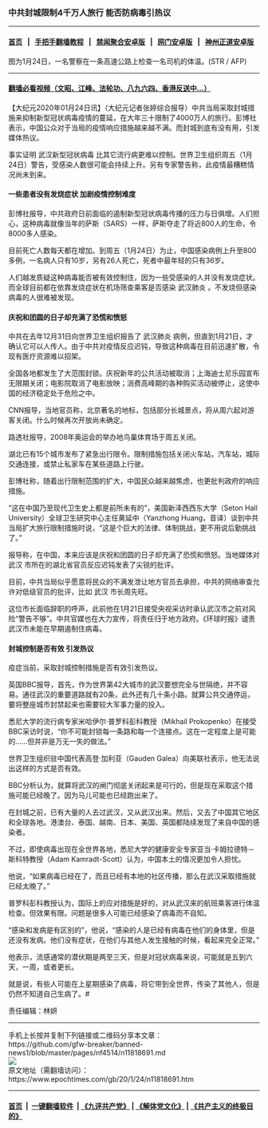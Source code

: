 ### 中共封城限制4千万人旅行 能否防病毒引热议
------------------------

#### [首页](https://github.com/gfw-breaker/banned-news1/blob/master/README.md) &nbsp;&nbsp;|&nbsp;&nbsp; [手把手翻墙教程](https://github.com/gfw-breaker/guides/wiki) &nbsp;&nbsp;|&nbsp;&nbsp; [禁闻聚合安卓版](https://github.com/gfw-breaker/bn-android) &nbsp;&nbsp;|&nbsp;&nbsp; [网门安卓版](https://github.com/oGate2/oGate) &nbsp;&nbsp;|&nbsp;&nbsp; [神州正道安卓版](https://github.com/SzzdOgate/update) 



<div><img alt="" class="aligncenter wp-post-image" src="https://i.epochtimes.com/assets/uploads/2020/01/000_1OA4CW-600x400.jpg"/>
<div class="red16 caption">
 图为1月24日，一名警察在一条高速公路上检查一名司机的体温。(STR / AFP)
</div>
</div><hr/>

#### [翻墙必看视频（文昭、江峰、法轮功、八九六四、香港反送中...）](http://167.172.214.107/home.html)

<div><p>
 【大纪元2020年01月24日讯】（大纪元记者张婷综合报导）中共当局采取封城措施来抑制新型冠状病毒疫情的蔓延，在大年三十限制了4000万人的旅行。彭博社表示，中国公众对于当局的疫情响应措施越来越不满。而封城到底有没有用，引发媒体热议。
</p>
<p>
 事实证明
 <ok href="https://www.epochtimes.com/gb/tag/%E6%AD%A6%E6%B1%89%E6%96%B0%E5%9E%8B%E5%86%A0%E7%8A%B6%E7%97%85%E6%AF%92.html">
  武汉新型冠状病毒
 </ok>
 比其它流行病更难以控制。世界卫生组织周五（1月24日）警告，受感染人数很可能会持续上升。另有专家警告称，此疫情最糟糕情况尚未到来。
</p>
<h4>
 一些患者没有发烧症状 加剧疫情控制难度
</h4>
<p>
 彭博社报导，中共政府日前面临的遏制新型冠状病毒传播的压力与日俱增。人们担心，这种病毒就像当年的萨斯（SARS）一样，萨斯夺走了将近800人的生命，令8000多人感染。
</p>
<p>
 目前死亡人数每天都在增加。到周五（1月24日）为止，中国感染病例上升至800多例，一名病人只有10岁，另有26人死亡，死者中最年轻的只有36岁。
</p>
<p>
 人们越发质疑这种病毒能否被有效控制住，因为一些受感染的人并没有发烧症状。而全球目前都在依靠发烧症状在机场筛查乘客是否感染
 <ok href="https://www.epochtimes.com/gb/tag/%E6%AD%A6%E6%B1%89%E8%82%BA%E7%82%8E.html">
  武汉肺炎
 </ok>
 。不发烧但感染病毒的人很难被发现。
</p>
<h4>
 庆祝和团圆的日子却充满了恐慌和愤怒
</h4>
<p>
 中共在去年12月31日向世界卫生组织报告了
 <ok href="https://www.epochtimes.com/gb/tag/%E6%AD%A6%E6%B1%89%E8%82%BA%E7%82%8E.html">
  武汉肺炎
 </ok>
 病例，但直到1月21日，才确认它可以人传人。由于中共对疫情反应迟钝，导致这种病毒在目前迅速扩散，令现有医疗资源难以招架。
</p>
<p>
 全国各地都发生了大范围封锁。庆祝新年的公共活动被取消；上海迪士尼乐园宣布无限期关闭；电影院取消了电影放映；消费高峰期的各种购买活动被停止，这使中国的经济稳定处于危险之中。
</p>
<p>
 CNN报导，当地官员称，北京著名的地标，包括部分长城景点，将从周六起对游客关闭。什么时候再次开放尚未确定。
</p>
<p>
 路透社报导，2008年奥运会的举办地鸟巢体育场于周五关闭。
</p>
<p>
 湖北已有15个城市发布了紧急出行限令。限制措施包括关闭火车站，汽车站，城际交通连接，或禁止私家车在某些道路上行驶。
</p>
<p>
 彭博社称，随着出行限制范围的扩大，中国民众越来越焦虑，也更批判政府的响应措施。
</p>
<p>
 “这在中国乃至现代卫生史上都是前所未有的”，美国新泽西西东大学（Seton Hall University）全球卫生研究中心主任黄延中（Yanzhong Huang，音译）谈到中共当局扩大旅行限制措施时说，“这是个巨大的法律、体制挑战，更不用说后勤挑战了。”
</p>
<p>
 报导称，在中国，本来应该是庆祝和团圆的日子却充满了恐慌和愤怒。当地媒体对
 <ok href="https://www.epochtimes.com/gb/tag/%E6%AD%A6%E6%B1%89.html">
  武汉
 </ok>
 市所在的湖北省官员反应迟钝发表了尖锐的批评。
</p>
<p>
 目前，中共当局似乎愿意将民众的不满发泄让地方官员去承担，中共的网络审查允许对低级官员的批评，比如
 <ok href="https://www.epochtimes.com/gb/tag/%E6%AD%A6%E6%B1%89.html">
  武汉
 </ok>
 市长周先旺。
</p>
<p>
 这位市长面临辞职的呼声，此前他在1月21日接受央视采访时承认武汉市之前对风险“警告不够”。中共官媒也在大力宣传，将责任归于地方政府。《环球时报》谴责武汉市未能在早期遏制住病毒。
</p>
<h4>
 封城控制是否有效 引发热议
</h4>
<p>
 疫症当前，采取封城控制措施是否有效引发热议。
</p>
<p>
 英国BBC报导，首先，作为世界第42大城市的武汉要想完全与世隔绝，并不容易。通往武汉的重要道路就有20条，此外还有几十条小路。就算公共交通停运，要将整座城市封禁起来也需要较大军事力量的投入。
</p>
<p>
 悉尼大学的流行病专家米哈伊尔·普罗科彭科教授（Mikhail Prokopenko）在接受BBC采访时说，“你不可能封锁每一条路和每一个连接点。这在一定程度上是可能的……但并非是万无一失的做法。”
</p>
<p>
 世界卫生组织驻中国代表高登·加利亚（Gauden Galea）向美联社表示，他无法说出这样的方式是否有效。
</p>
<p>
 BBC分析认为，就算将武汉的闸门彻底关闭起来是可行的，但是现在采取这个措施可能已经晚了。因为马儿可能也已经跑出来了。
</p>
<p>
 在封城之前，已有大量的人去过武汉，又从武汉出来。然后，又去了中国其它地区和全球各地。港澳台、泰国、越南、日本、美国、英国都陆续发现了来自中国的感染者。
</p>
<p>
 不过，即使病毒出现在全世界各地，悉尼大学的健康安全专家亚当·卡姆拉德特－斯科特教授（Adam Kamradt-Scott）认为，中国本土的情况更加令人担忧。
</p>
<p>
 他说，“如果病毒已经在了，而且已经有本地的社区传播，那么在武汉采取措施就已经太晚了。”
</p>
<p>
 普罗科彭科教授认为，国际上的应对措施是好的，对从武汉来的航班乘客进行体温检查。但效果有限。问题是很多人可能已经感染了病毒而不自知。
</p>
<p>
 “感染和发病是有区别的”，他说，“感染的人是已经有病毒在他们的身体里，但是还没有发病。他们没有症状，在他们与其他人发生接触的时候，看起来完全正常。”
</p>
<p>
 他表示，流感通常的潜伏期是两至三天，但是对冠状病毒来说，可能就是五到六天，一周，或者更长。
</p>
<p>
 就是说，有些人可能在上星期感染了病毒，将它带到全世界，传染了其他人，但是仍然不知道自己生病了。#
</p>
<p>
 责任编辑：林妍
</p>
</div>
<hr/>
手机上长按并复制下列链接或二维码分享本文章：<br/>
https://github.com/gfw-breaker/banned-news1/blob/master/pages/nf4514/n11818691.md <br/>
<a href='https://github.com/gfw-breaker/banned-news1/blob/master/pages/nf4514/n11818691.md'><img src='https://github.com/gfw-breaker/banned-news1/blob/master/pages/nf4514/n11818691.md.png'/></a> <br/>
原文地址（需翻墙访问）：https://www.epochtimes.com/gb/20/1/24/n11818691.htm


------------------------
#### [首页](https://github.com/gfw-breaker/banned-news1/blob/master/README.md) &nbsp;|&nbsp; [一键翻墙软件](https://github.com/gfw-breaker/nogfw/blob/master/README.md) &nbsp;| [《九评共产党》](https://github.com/gfw-breaker/9ping.md/blob/master/README.md#九评之一评共产党是什么) | [《解体党文化》](https://github.com/gfw-breaker/jtdwh.md/blob/master/README.md) | [《共产主义的终极目的》](https://github.com/gfw-breaker/gczydzjmd.md/blob/master/README.md)


<img src='http://gfw-breaker.win/banned-news/pages/nf4514/n11818691.md' width='0px' height='0px'/>